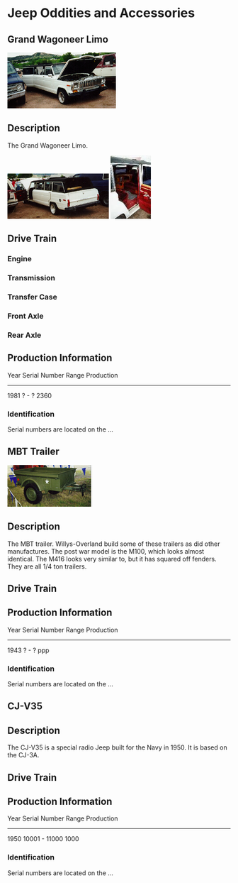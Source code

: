 # Jeep Oddities and Accessories

## Grand Wagoneer Limo

[![Grand Wagoneer Limo Front View](/images/sjlimo_.jpg)](/images/sjlimo.jpg)

## Description

The Grand Wagoneer Limo.

[![Grand Wagoneer Limo Back View](/images/sjlimob_.jpg)](/images/sjlimob.jpg) [![Grand Wagoneer Limo Interior](/images/sjlimoi_.jpg)](/images/sjlimoi.jpg)

## Drive Train

### Engine

### Transmission

### Transfer Case

### Front Axle

### Rear Axle

## Production Information

  Year   Serial Number Range   Production
  ------ --------------------- ------------
  1981   ? - ?                 2360

### Identification

Serial numbers are located on the \...

## MBT Trailer

[![MBT 1/4 ton trailer](/images/mbt_.jpg)](/images/mbt.jpg)

## Description

The MBT trailer. Willys-Overland build some of these trailers as did other manufactures. The post war model is the M100, which looks almost identical. The M416 looks very similar to, but it has squared off fenders. They are all 1/4 ton trailers.

## Drive Train

## Production Information

  Year   Serial Number Range   Production
  ------ --------------------- ------------
  1943   ? - ?                 ppp

### Identification

Serial numbers are located on the \...

## CJ-V35

## Description

The CJ-V35 is a special radio Jeep built for the Navy in 1950. It is based on the CJ-3A.

## Drive Train

## Production Information

  Year   Serial Number Range   Production
  ------ --------------------- ------------
  1950   10001 - 11000         1000

### Identification

Serial numbers are located on the \...
